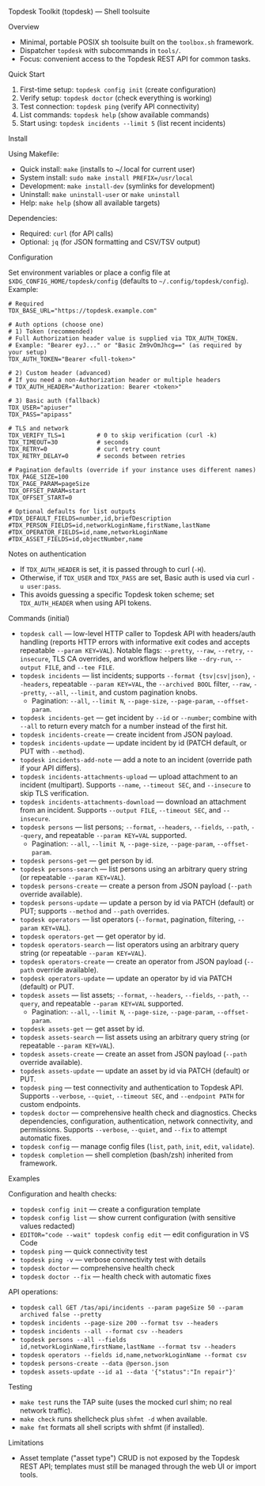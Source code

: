 Topdesk Toolkit (topdesk) — Shell toolsuite

Overview

- Minimal, portable POSIX sh toolsuite built on the `toolbox.sh` framework.
- Dispatcher `topdesk` with subcommands in `tools/`.
- Focus: convenient access to the Topdesk REST API for common tasks.

Quick Start

1. First-time setup: `topdesk config init` (create configuration)
2. Verify setup: `topdesk doctor` (check everything is working)
3. Test connection: `topdesk ping` (verify API connectivity)
4. List commands: `topdesk help` (show available commands)
5. Start using: `topdesk incidents --limit 5` (list recent incidents)

Install

Using Makefile:
- Quick install: `make` (installs to ~/.local for current user)
- System install: `sudo make install PREFIX=/usr/local`
- Development: `make install-dev` (symlinks for development)
- Uninstall: `make uninstall-user` or `make uninstall`
- Help: `make help` (show all available targets)

Dependencies:
- Required: `curl` (for API calls)
- Optional: `jq` (for JSON formatting and CSV/TSV output)

Configuration

Set environment variables or place a config file at `$XDG_CONFIG_HOME/topdesk/config` (defaults to `~/.config/topdesk/config`). Example:

```
# Required
TDX_BASE_URL="https://topdesk.example.com"

# Auth options (choose one)
# 1) Token (recommended)
# Full Authorization header value is supplied via TDX_AUTH_TOKEN.
# Example: "Bearer eyJ..." or "Basic Zm9vOmJhcg==" (as required by your setup)
TDX_AUTH_TOKEN="Bearer <full-token>"

# 2) Custom header (advanced)
# If you need a non-Authorization header or multiple headers
# TDX_AUTH_HEADER="Authorization: Bearer <token>"

# 3) Basic auth (fallback)
TDX_USER="apiuser"
TDX_PASS="apipass"

# TLS and network
TDX_VERIFY_TLS=1         # 0 to skip verification (curl -k)
TDX_TIMEOUT=30           # seconds
TDX_RETRY=0              # curl retry count
TDX_RETRY_DELAY=0        # seconds between retries

# Pagination defaults (override if your instance uses different names)
TDX_PAGE_SIZE=100
TDX_PAGE_PARAM=pageSize
TDX_OFFSET_PARAM=start
TDX_OFFSET_START=0

# Optional defaults for list outputs
#TDX_DEFAULT_FIELDS=number,id,briefDescription
#TDX_PERSON_FIELDS=id,networkLoginName,firstName,lastName
#TDX_OPERATOR_FIELDS=id,name,networkLoginName
#TDX_ASSET_FIELDS=id,objectNumber,name
```

Notes on authentication

- If `TDX_AUTH_HEADER` is set, it is passed through to curl (`-H`).
- Otherwise, if `TDX_USER` and `TDX_PASS` are set, Basic auth is used via curl `-u user:pass`.
- This avoids guessing a specific Topdesk token scheme; set `TDX_AUTH_HEADER` when using API tokens.

Commands (initial)

- `topdesk call` — low-level HTTP caller to Topdesk API with headers/auth handling (reports HTTP errors with informative exit codes and accepts repeatable `--param KEY=VAL`). Notable flags: `--pretty`, `--raw`, `--retry`, `--insecure`, TLS CA overrides, and workflow helpers like `--dry-run`, `--output FILE`, and `--tee FILE`.
- `topdesk incidents` — list incidents; supports `--format {tsv|csv|json}`, `--headers`, repeatable `--param KEY=VAL`, the `--archived BOOL` filter, `--raw`, `--pretty`, `--all`, `--limit`, and custom pagination knobs.
  - Pagination: `--all`, `--limit N`, `--page-size`, `--page-param`, `--offset-param`.
- `topdesk incidents-get` — get incident by `--id` or `--number`; combine with `--all` to return every match for a number instead of the first hit.
- `topdesk incidents-create` — create incident from JSON payload.
- `topdesk incidents-update` — update incident by id (PATCH default, or PUT with `--method`).
- `topdesk incidents-add-note` — add a note to an incident (override path if your API differs).
- `topdesk incidents-attachments-upload` — upload attachment to an incident (multipart). Supports `--name`, `--timeout SEC`, and `--insecure` to skip TLS verification.
- `topdesk incidents-attachments-download` — download an attachment from an incident. Supports `--output FILE`, `--timeout SEC`, and `--insecure`.
- `topdesk persons` — list persons; `--format`, `--headers`, `--fields`, `--path`, `--query`, and repeatable `--param KEY=VAL` supported.
  - Pagination: `--all`, `--limit N`, `--page-size`, `--page-param`, `--offset-param`.
- `topdesk persons-get` — get person by id.
- `topdesk persons-search` — list persons using an arbitrary query string (or repeatable `--param KEY=VAL`).
- `topdesk persons-create` — create a person from JSON payload (`--path` override available).
- `topdesk persons-update` — update a person by id via PATCH (default) or PUT; supports `--method` and `--path` overrides.
- `topdesk operators` — list operators (`--format`, pagination, filtering, `--param KEY=VAL`).
- `topdesk operators-get` — get operator by id.
- `topdesk operators-search` — list operators using an arbitrary query string (or repeatable `--param KEY=VAL`).
- `topdesk operators-create` — create an operator from JSON payload (`--path` override available).
- `topdesk operators-update` — update an operator by id via PATCH (default) or PUT.
- `topdesk assets` — list assets; `--format`, `--headers`, `--fields`, `--path`, `--query`, and repeatable `--param KEY=VAL` supported.
  - Pagination: `--all`, `--limit N`, `--page-size`, `--page-param`, `--offset-param`.
- `topdesk assets-get` — get asset by id.
- `topdesk assets-search` — list assets using an arbitrary query string (or repeatable `--param KEY=VAL`).
- `topdesk assets-create` — create an asset from JSON payload (`--path` override available).
- `topdesk assets-update` — update an asset by id via PATCH (default) or PUT.
- `topdesk ping` — test connectivity and authentication to Topdesk API. Supports `--verbose`, `--quiet`, `--timeout SEC`, and `--endpoint PATH` for custom endpoints.
- `topdesk doctor` — comprehensive health check and diagnostics. Checks dependencies, configuration, authentication, network connectivity, and permissions. Supports `--verbose`, `--quiet`, and `--fix` to attempt automatic fixes.
- `topdesk config` — manage config files (`list`, `path`, `init`, `edit`, `validate`).
- `topdesk completion` — shell completion (bash/zsh) inherited from framework.

Examples

Configuration and health checks:
- `topdesk config init` — create a configuration template
- `topdesk config list` — show current configuration (with sensitive values redacted)
- `EDITOR="code --wait" topdesk config edit` — edit configuration in VS Code
- `topdesk ping` — quick connectivity test
- `topdesk ping -v` — verbose connectivity test with details
- `topdesk doctor` — comprehensive health check
- `topdesk doctor --fix` — health check with automatic fixes

API operations:
- `topdesk call GET /tas/api/incidents --param pageSize 50 --param archived false --pretty`
- `topdesk incidents --page-size 200 --format tsv --headers`
- `topdesk incidents --all --format csv --headers`
- `topdesk persons --all --fields id,networkLoginName,firstName,lastName --format tsv --headers`
- `topdesk operators --fields id,name,networkLoginName --format csv`
- `topdesk persons-create --data @person.json`
- `topdesk assets-update --id a1 --data '{"status":"In repair"}'`

Testing

- `make test` runs the TAP suite (uses the mocked curl shim; no real network traffic).
- `make check` runs shellcheck plus `shfmt -d` when available.
- `make fmt` formats all shell scripts with shfmt (if installed).

Limitations

- Asset template ("asset type") CRUD is not exposed by the Topdesk REST API; templates must still be managed through the web UI or import tools.
